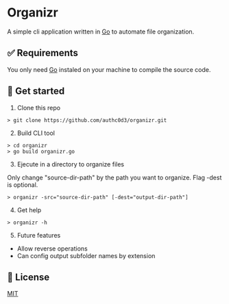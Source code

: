 # Organizr

A simple cli application written in [Go](https://golang.org/) to automate file organization.

## ✅ Requirements

You only need [Go](https://golang.org/) instaled on your machine to compile the source code.

## 🚀 Get started

1. Clone this repo

```
> git clone https://github.com/authc0d3/organizr.git
```

2. Build CLI tool

```
> cd organizr
> go build organizr.go
```

3. Ejecute in a directory to organize files

Only change "source-dir-path" by the path you want to organize. Flag -dest is optional.

```
> organizr -src="source-dir-path" [-dest="output-dir-path"]
```

4. Get help

```
> organizr -h
```

5. Future features

- Allow reverse operations
- Can config output subfolder names by extension

## :book: License

[MIT](https://opensource.org/licenses/MIT)
